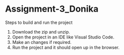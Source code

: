 # Assignment-3_Donika

Steps to build and run the project

1. Download the zip and unzip.
2. Open the project in an IDE like Visual Studio Code.
3. Make an changes if required.
4. Run the project and it should open up in the browser.
